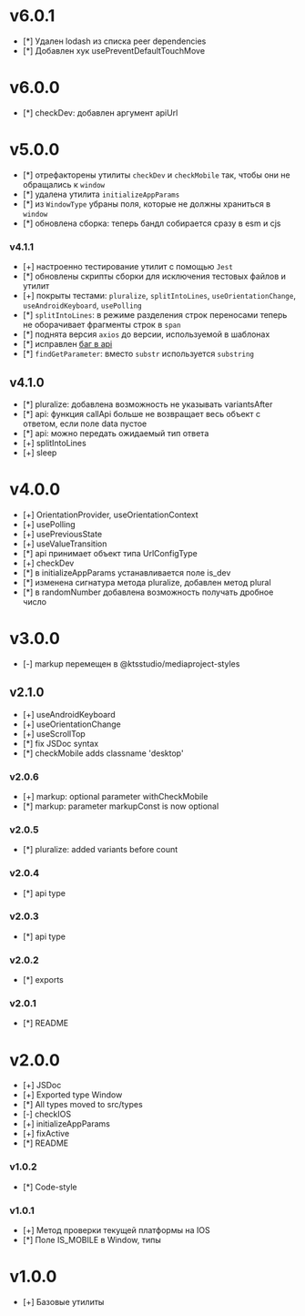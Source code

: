 # v6.0.1

- [*] Удален lodash из списка peer dependencies
- [*] Добавлен хук usePreventDefaultTouchMove

# v6.0.0

- [*] checkDev: добавлен аргумент apiUrl

# v5.0.0

- [*] отрефакторены утилиты `checkDev` и `checkMobile` так, чтобы они не обращались к `window`
- [*] удалена утилита `initializeAppParams`
- [*] из `WindowType` убраны поля, которые не должны храниться в `window`
- [*] обновлена сборка: теперь бандл собирается сразу в esm и cjs

### v4.1.1

- [+] настроенно тестирование утилит с помощью `Jest`
- [*] обновлены скрипты сборки для исключения тестовых файлов и утилит
- [+] покрыты тестами: `pluralize`, `splitIntoLines`, `useOrientationChange`, `useAndroidKeyboard`, `usePolling`
- [*] `splitIntoLines`: в режиме разделения строк переносами теперь не оборачивает фрагменты строк в `span`
- [*] поднята версия `axios` до версии, используемой в шаблонах
- [*] исправлен [баг в api](https://github.com/ktsstudio/mediaproject-utils/issues/15)
- [*] `findGetParameter`: вместо `substr` используется `substring`

## v4.1.0

- [*] pluralize: добавлена возможность не указывать variantsAfter
- [*] api: функция callApi больше не возвращает весь объект с ответом, если поле data пустое
- [*] api: можно передать ожидаемый тип ответа
- [+] splitIntoLines
- [+] sleep

# v4.0.0

- [+] OrientationProvider, useOrientationContext
- [+] usePolling
- [+] usePreviousState
- [+] useValueTransition
- [*] api принимает объект типа UrlConfigType
- [+] checkDev
- [*] в initializeAppParams устанавливается поле is_dev
- [*] изменена сигнатура метода pluralize, добавлен метод plural
- [*] в randomNumber добавлена возможность получать дробное число

# v3.0.0

- [-] markup перемещен в @ktsstudio/mediaproject-styles

## v2.1.0

- [+] useAndroidKeyboard
- [+] useOrientationChange
- [+] useScrollTop
- [*] fix JSDoc syntax
- [*] checkMobile adds classname 'desktop'

### v2.0.6

- [+] markup: optional parameter withCheckMobile
- [*] markup: parameter markupConst is now optional

### v2.0.5

- [*] pluralize: added variants before count

### v2.0.4

- [*] api type

### v2.0.3

- [*] api type

### v2.0.2

- [*] exports

### v2.0.1

- [*] README

# v2.0.0

- [+] JSDoc
- [+] Exported type Window
- [*] All types moved to src/types
- [-] checkIOS
- [+] initializeAppParams
- [+] fixActive
- [*] README

### v1.0.2

- [*] Code-style

### v1.0.1

- [+] Метод проверки текущей платформы на IOS
- [*] Поле IS_MOBILE в Window, типы

# v1.0.0

- [+] Базовые утилиты
